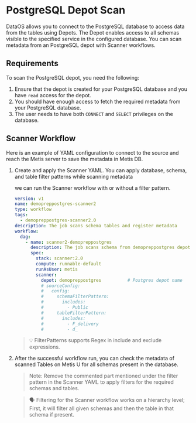 # PostgreSQL Depot Scan

DataOS allows you to connect to the PostgreSQL database to access data from the tables using Depots. The Depot enables access to all schemas visible to the specified service in the configured database. You can scan metadata from an PostgreSQL depot with Scanner workflows.

## Requirements

To scan the PostgreSQL depot, you need the following:

1. Ensure that the depot is created for your PostgreSQL database and you have `read` access for the depot.
2. You should have enough access to fetch the required metadata from your PostgreSQL database.
3. The user needs to have both `CONNECT` and `SELECT`  privileges  on the database.

## Scanner Workflow

Here is an example of YAML configuration to connect to the source and reach the Metis server to save the metadata in Metis DB. 

1. Create and apply the Scanner YAML. You can apply database, schema, and table filter patterns while scanning metadata
    
    we can run the Scanner workflow with or without a filter pattern. 
    
    ```yaml
    version: v1
    name: demopreppostgres-scanner2
    type: workflow
    tags:
      - demopreppostgres-scanner2.0
    description: The job scans schema tables and register metadata
    workflow:
      dag:
        - name: scanner2-demopreppostgres
          description: The job scans schema from demopreppostgres depot tables and register metadata to metis2
          spec:
            stack: scanner:2.0
            compute: runnable-default
            runAsUser: metis
            scanner:
              depot: demopreppostgres          # Postgres depot name
              # sourceConfig:
              #   config:
              #     schemaFilterPattern:
              #       includes:
              #         - Public
              #     tableFilterPattern:
              #       includes:
              #         - F_delivery
              #         - d_
    ```
    
  
    > 💡 FilterPatterns supports  Regex in include and exclude expressions.
    
    
    
2. After the successful workflow run, you can check the metadata of scanned Tables on Metis U for all schemas present in the database.
    
    
    > Note: Remove the commented part mentioned under the filter pattern in the Scanner YAML to apply filters for the required schemas and tables.
    > 
    
    
    > 🗣 Filtering for the Scanner workflow works on a hierarchy level; First, it will filter all given schemas and then the table in that schema if present.
    
    